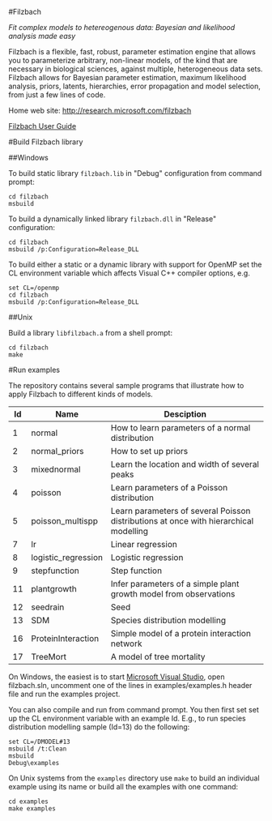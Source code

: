 #Filzbach

_Fit complex models to hetereogenous data: Bayesian and likelihood analysis made easy_

Filzbach is a flexible, fast, robust, parameter estimation engine
that allows you to parameterize arbitrary, non-linear models,
of the kind that are necessary in biological sciences, against multiple, heterogeneous data sets.
Filzbach allows for Bayesian parameter estimation, maximum likelihood analysis,
priors, latents, hierarchies, error propagation and model selection, from just a few lines of code.

Home web site: http://research.microsoft.com/filzbach


[Filzbach User Guide](http://research.microsoft.com/en-us/um/cambridge/groups/science/tools/filzbach/Filzbach%20User%20Gude%20v.1.1.pdf)

#Build Filzbach library

##Windows

To build static library `filzbach.lib` in "Debug" configuration from command prompt:

```
cd filzbach
msbuild
```

To build a dynamically linked library `filzbach.dll` in "Release" configuration:

```
cd filzbach
msbuild /p:Configuration=Release_DLL
```

To build either a static or a dynamic library with support for OpenMP set the CL environment variable which affects Visual C++ compiler options, e.g.

```
set CL=/openmp
cd filzbach
msbuild /p:Configuration=Release_DLL
```
 

##Unix

Build a library `libfilzbach.a` from a shell prompt: 

```
cd filzbach
make
```

#Run examples

The repository contains several sample programs that illustrate how to apply Filzbach to different kinds of models.

Id | Name | Desciption
---|------|-------------
1 | normal | How to learn parameters of a normal distribution
2 | normal_priors | How to set up priors
3 | mixednormal | Learn the location and width of several peaks 
4 | poisson | Learn parameters of a Poisson distribution
5 | poisson_multispp| Learn parameters of several Poisson distributions at once with hierarchical modelling
7 | lr | Linear regression
8 | logistic_regression | Logistic regression
9 | stepfunction | Step function
11| plantgrowth | Infer parameters of a simple plant growth model from observations
12| seedrain | Seed 
13| SDM | Species distribution modelling
16| ProteinInteraction | Simple model of a protein interaction network
17| TreeMort | A model of tree mortality

On Windows, the easiest is to start [Microsoft Visual Studio](http://microsoft.com/visualstudio), 
open filzbach.sln, uncomment one of the lines in examples/examples.h header file and run the examples project.

You can also compile and run from command prompt. You then first set set up the CL environment variable with an example Id. 
E.g., to run species distribution modelling sample (Id=13) do the following:

```
set CL=/DMODEL#13
msbuild /t:Clean
msbuild
Debug\examples
```

On Unix systems from the `examples` directory use `make` to build an individual example using its name or build all the examples with one command:

```
cd examples
make examples
```
